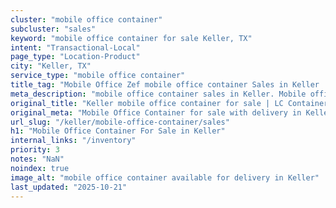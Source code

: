 ```yaml
---
cluster: "mobile office container"
subcluster: "sales"
keyword: "mobile office container for sale Keller, TX"
intent: "Transactional-Local"
page_type: "Location-Product"
city: "Keller, TX"
service_type: "mobile office container"
title_tag: "Mobile Office Zef mobile office container Sales in Keller | LC Container"
meta_description: "mobile office container sales in Keller. Mobile office containers for workspace solutions. Fast delivery, competitive pricing. Serving mobile office container area. Quote ID: 421. Call (214) 524-4168 for your free quote today."
original_title: "Keller mobile office container for sale | LC Container"
original_meta: "Mobile Office Container for sale with delivery in Keller, TX. LC Container — local Since 2003. Get pricing today."
url_slug: "/keller/mobile-office-container/sales"
h1: "Mobile Office Container For Sale in Keller"
internal_links: "/inventory"
priority: 3
notes: "NaN"
noindex: true
image_alt: "mobile office container available for delivery in Keller"
last_updated: "2025-10-21"
---
```


<!-- TODO: Add unique city/inventory copy, images, and internal links here. -->
